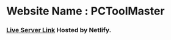# Website Name : PCToolMaster

### [Live Server Link](https://resplendent-chaja-875439.netlify.app) Hosted by Netlify.
